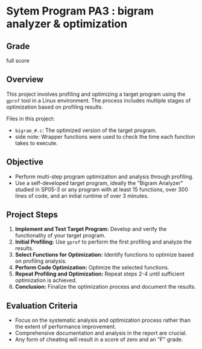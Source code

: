# Sytem Program PA3 : bigram analyzer & optimization

## Grade
full score

## Overview
This project involves profiling and optimizing a target program using the `gprof` tool in a Linux environment. The process includes multiple stages of optimization based on profiling results.

Files in this project:
- `bigram_#.c`: The optimized version of the target program.
- side note: Wrapper functions were used to check the time each function takes to execute.


## Objective
- Perform multi-step program optimization and analysis through profiling.
- Use a self-developed target program, ideally the "Bigram Analyzer" studied in SP05-3 or any program with at least 15 functions, over 300 lines of code, and an initial runtime of over 3 minutes.

## Project Steps
1. **Implement and Test Target Program:** Develop and verify the functionality of your target program.
2. **Initial Profiling:** Use `gprof` to perform the first profiling and analyze the results.
3. **Select Functions for Optimization:** Identify functions to optimize based on profiling analysis.
4. **Perform Code Optimization:** Optimize the selected functions.
5. **Repeat Profiling and Optimization:** Repeat steps 2-4 until sufficient optimization is achieved.
6. **Conclusion:** Finalize the optimization process and document the results.

## Evaluation Criteria
- Focus on the systematic analysis and optimization process rather than the extent of performance improvement.
- Comprehensive documentation and analysis in the report are crucial.
- Any form of cheating will result in a score of zero and an "F" grade.

